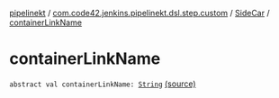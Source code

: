 [pipelinekt](../../index.md) / [com.code42.jenkins.pipelinekt.dsl.step.custom](../index.md) / [SideCar](index.md) / [containerLinkName](./container-link-name.md)

# containerLinkName

`abstract val containerLinkName: `[`String`](https://kotlinlang.org/api/latest/jvm/stdlib/kotlin/-string/index.html) [(source)](https://github.com/code42/pipelinekt/tree/master/dsl/src/main/kotlin/com/code42/jenkins/pipelinekt/dsl/step/custom/DockerDsl.kt#L17)